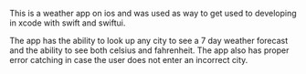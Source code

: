 This is a weather app on ios and was used as way to get used to developing in xcode with swift and swiftui.

The app has the ability to look up any city to see a 7 day weather forecast and the ability to see both celsius and fahrenheit. The app also has proper error catching in case the user does not enter an incorrect city. 

